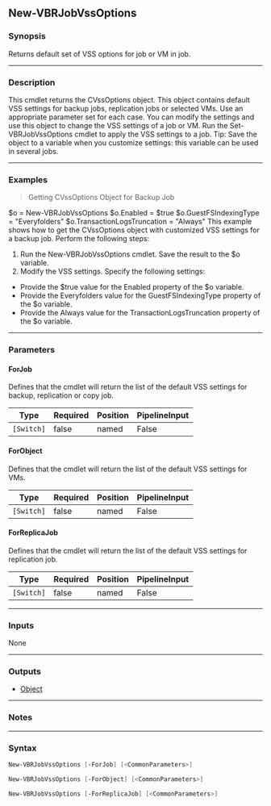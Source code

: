 New-VBRJobVssOptions
--------------------

### Synopsis
Returns default set of VSS options for job or VM in job.

---

### Description

This cmdlet returns the CVssOptions object. This object contains default VSS settings for backup jobs, replication jobs or selected VMs. Use an appropriate parameter set for each case.
You can modify the settings and use this object to change the VSS settings of a job or VM. Run the Set-VBRJobVssOptions cmdlet to apply the VSS settings to a job.
Tip: Save the object to a variable when you customize settings: this variable can be used in several jobs.

---

### Examples
> Getting CVssOptions Object for Backup Job

$o = New-VBRJobVssOptions
$o.Enabled = $true
$o.GuestFSIndexingType = "Everyfolders"
$o.TransactionLogsTruncation = "Always"
This example shows how to get the CVssOptions object with customized VSS settings for a backup job.
Perform the following steps:
1. Run the New-VBRJobVssOptions cmdlet. Save the result to the $o variable.
2. Modify the VSS settings. Specify the following settings:
- Provide the $true value for the Enabled property of the $o variable.
- Provide the Everyfolders value for the GuestFSIndexingType property of the $o variable.
- Provide the Always value for the TransactionLogsTruncation property of the $o variable.

---

### Parameters
#### **ForJob**
Defines that the cmdlet will return the list of the default VSS settings for backup, replication or copy job.

|Type      |Required|Position|PipelineInput|
|----------|--------|--------|-------------|
|`[Switch]`|false   |named   |False        |

#### **ForObject**
Defines that the cmdlet will return the list of the default VSS settings for VMs.

|Type      |Required|Position|PipelineInput|
|----------|--------|--------|-------------|
|`[Switch]`|false   |named   |False        |

#### **ForReplicaJob**
Defines that the cmdlet will return the list of the default VSS settings for replication job.

|Type      |Required|Position|PipelineInput|
|----------|--------|--------|-------------|
|`[Switch]`|false   |named   |False        |

---

### Inputs
None

---

### Outputs
* [Object](https://learn.microsoft.com/en-us/dotnet/api/System.Object)

---

### Notes

---

### Syntax
```PowerShell
New-VBRJobVssOptions [-ForJob] [<CommonParameters>]
```
```PowerShell
New-VBRJobVssOptions [-ForObject] [<CommonParameters>]
```
```PowerShell
New-VBRJobVssOptions [-ForReplicaJob] [<CommonParameters>]
```
